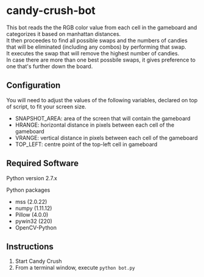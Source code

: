 # candy-crush-bot

This bot reads the the RGB color value from each cell in the gameboard and categorizes it based on manhattan distances.    
It then proceedes to find all possible swaps and the numbers of candies that will be eliminated (including any combos) by performing that swap.    
It executes the swap that will remove the highest number of candies.    
In case there are more than one best possbile swaps, it gives preference to one that's further down the board.  

## Configuration

You will need to adjust the values of the following variables, declared on top of script, to fit your screen size.  

* SNAPSHOT_AREA: area of the screen that will contain the gameboard
* HRANGE: horizontal distance in pixels between each cell of the gameboard
* VRANGE: vertical distance in pixels between each cell of the gameboard
* TOP_LEFT: centre point of the top-left cell in gameboard

## Required Software

Python version 2.7.x  

Python packages  
* mss (2.0.22)
* numpy (1.11.12)
* Pillow (4.0.0)
* pywin32 (220)
* OpenCV-Python

## Instructions

1. Start Candy Crush
2. From a terminal window, execute `python bot.py`
